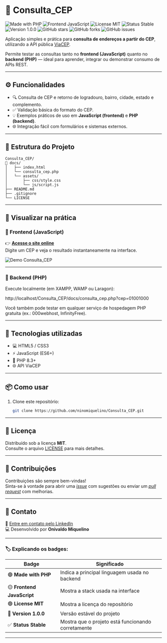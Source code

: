# 🧭 Consulta_CEP

![Made with PHP](https://img.shields.io/badge/PHP-777BB4?logo=php&logoColor=white)
![Frontend JavaScript](https://img.shields.io/badge/Frontend-JavaScript-F7DF1E?logo=javascript&logoColor=black)
![License MIT](https://img.shields.io/badge/License-MIT-green)
![Status Stable](https://img.shields.io/badge/Status-Stable-success)
![Version 1.0.0](https://img.shields.io/badge/Version-1.0.0-blue)
![GitHub stars](https://img.shields.io/github/stars/NinoMiquelino/Consulta_CEP?style=social)
![GitHub forks](https://img.shields.io/github/forks/NinoMiquelino/Consulta_CEP?style=social)
![GitHub issues](https://img.shields.io/github/issues/NinoMiquelino/Consulta_CEP)

Aplicação simples e prática para **consulta de endereços a partir do CEP**, utilizando a API pública [ViaCEP](https://viacep.com.br/).

Permite testar as consultas tanto no **frontend (JavaScript)** quanto no **backend (PHP)** — ideal para aprender, integrar ou demonstrar consumo de APIs REST.

---

## ⚙️ Funcionalidades
- 🔍 Consulta de CEP e retorno de logradouro, bairro, cidade, estado e complemento.  
- ✅ Validação básica do formato do CEP.  
- 💡 Exemplos práticos de uso em **JavaScript (frontend)** e **PHP (backend)**.  
- 🌐 Integração fácil com formulários e sistemas externos.  

---

## 🧩 Estrutura do Projeto
```
Consulta_CEP/
📁 docs/
│   ├── index.html
│   └── consulta_cep.php
│   └── assets/
│       ├── css/style.css
│       └── js/script.js
├── README.md
├── .gitignore
└── LICENSE
```
---

## 🚀 Visualizar na prática

### 🔸 Frontend (JavaScript)
👉 [**Acesse o site online**](https://ninomiquelino.github.io/Consulta_CEP/)  
Digite um CEP e veja o resultado instantaneamente na interface.

![Demo Consulta_CEP](https://ninomiquelino.github.io/Consulta_CEP/docs/cep-demo.gif)

---

### 🔹 Backend (PHP)
Execute localmente (em XAMPP, WAMP ou Laragon):

http://localhost/Consulta_CEP/docs/consulta_cep.php?cep=01001000

Você também pode testar em qualquer serviço de hospedagem PHP gratuita (ex.: 000webhost, InfinityFree).

---

## 🧠 Tecnologias utilizadas
- 💻 HTML5 / CSS3
- ⚡ JavaScript (ES6+)
- 🐘 PHP 8.3+
- 🌐 API ViaCEP

---

## 📦 Como usar
1. Clone este repositório:
   ```bash
   git clone https://github.com/ninomiquelino/Consulta_CEP.git

---   

## 🧾 Licença
Distribuído sob a licença **MIT**.  
Consulte o arquivo [LICENSE](LICENSE) para mais detalhes.

---

## 🤝 Contribuições
Contribuições são sempre bem-vindas!  
Sinta-se à vontade para abrir uma [*issue*](https://github.com/NinoMiquelino/Consulta_CEP/issues) com sugestões ou enviar um [*pull request*](https://github.com/NinoMiquelino/Consulta_CEP/pulls) com melhorias.

---

## 💬 Contato
📧 [Entre em contato pelo LinkedIn](https://www.linkedin.com/in/onivaldomiquelino/)  
💻 Desenvolvido por **Onivaldo Miquelino**

---

### 🏷️ Explicando os badges:
| Badge | Significado |
|--------|--------------|
| 🟣 **Made with PHP** | Indica a principal linguagem usada no backend |
| 🟡 **Frontend JavaScript** | Mostra a stack usada na interface |
| 🟢 **License MIT** | Mostra a licença do repositório |
| 💙 **Version 1.0.0** | Versão estável do projeto |
| ✅ **Status Stable** | Mostra que o projeto está funcionando corretamente |

---
